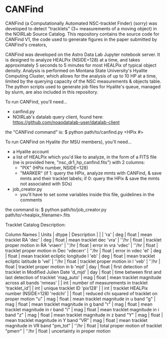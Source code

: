 # CANFind

CANFind (a Computationally Automated NSC-tracklet Finder) (sorry) was developed to detect "tracklets" (3+ measurements of a moving object) in the NOIRLab Source Catalog.  This repository contains the source code for CANFind V1, the code used to generate figures in the paper submitted by CANFind's creators,  

CANFind was developed on the Astro Data Lab Jupyter notebook server.  It is designed to analyze HEALPix (NSIDE=128) at a time, and takes approximately 5 seconds to 5 minutes for most HEALPix of typical object density.  Analysis is performed on Montana State University's Hyalite Computing Cluster, which allows for the analysis of up to 10 HP at a time, limited by the querying capacity of the NSC measurements & objects table. The python scripts used to generate job files for Hyalite's queue, managed by slurm, are also included in this repository. 


To run CANFind, you'll need...
- canfind.py
- NOIRLab's datalab query client, found here: https://github.com/noaodatalab-user/datalab-client 

the "CANFind command" is:
$ python path/to/canfind.py <HPix #> <analysis marker>

  
To run CANFind on Hyalite (for MSU members), you'll need...
- a Hyalite account 
- a list of HEALPix which you'd like to analyze, in the form of a FITS file (ne is provided here, "nsc_dr1_hp_canfind.fits") with 2 columns: 
    - "PIX" (HPix number, NSIDE=128)
    - "MARKER" (if 1: query the HPix, analyze mmts with CANFind, & save mmts and their tracklet labels; if 0: query the HPix & save the mmts not associated with SOs)
- job_creator.py 
    - you'll have to set some variables inside this file, guidelines in the comments 

the command is:
$ python path/to/job_creator.py path/to/<healpix_filename>.fits
  
  
  
  
  
  
Tracklet Catalog Description:
  
  Column Names | Units | dtype | Description
               |       |       |
  'ra'         | deg   | float | mean tracklet RA
  'dec'        | deg   | float | mean tracklet dec
  'vra'        | ''/hr | float | tracklet proper motion in RA
  'vraerr'     | ''/hr | float | error in vra 
  'vdec'       | ''/hr | float | tracklet proper motion in Dec
  'vdecerr'    | ''/hr | float | error in vdec
  'el'         | deg   | float | mean tracklet ecliptic longitude l
  'eb'         | deg   | float | mean tracklet ecliptic latitude b
  'vel'        | ''/hr | float | tracklet proper motion in l
  'veb'        | ''/hr | float | tracklet proper motion in b
  'mjd'        | day   | float | first detection of tracklet in Modified Julien Date 
  'd_mjd'      | day   | float | time between first and last detection of tracklet
  'mag_auto'   | mag   | float | mean tracklet magnitude across all bands 
  'nmeas'      |       | int   | number of measurements in tracklet
  'tracklet_id'|       | int   | unique tracklet ID 
  'pix128'     |       | int   | tracklet HEALPix number (NSIDE=128)
  'redchi'     |       | float | reduced chi squared of tracklet on proper motion
  "u"          | mag   | float | mean tracklet magnitude in u band 
  "g"          | mag   | float | mean tracklet magnitude in g band
  "r"          | mag   | float | mean tracklet magnitude in r band
  "i"          | mag   | float | mean tracklet magnitude in i band
  "z"          | mag   | float | mean tracklet magnitude in z band
  "Y"          | mag   | float | mean tracklet magnitude in Y band
  "VR"         | mag   | float | mean tracklet magnitude in VR band 
  "pm_tot"     | ''/hr | float | total proper motion of tracklet
  "pmerr"      | ''/hr | float | uncertainty in proper motion


